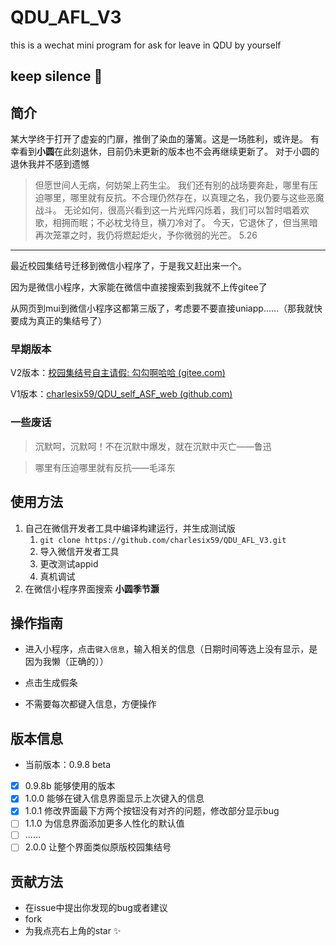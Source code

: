 # QDU_AFL_V3
this is a wechat mini program for ask for leave in QDU by yourself

## keep silence 🤫

## 简介
某大学终于打开了虚妄的门扉，推倒了染血的藩篱。这是一场胜利，或许是。
有幸看到<b>小圆</b>在此刻退休，目前仍未更新的版本也不会再继续更新了。
对于小圆的退休我并不感到遗憾
> 但愿世间人无病，何妨架上药生尘。
我们还有别的战场要奔赴，哪里有压迫哪里，哪里就有反抗。不合理仍然存在，以真理之名，我仍要与这些恶魔战斗。
无论如何，很高兴看到这一片光辉闪烁着，我们可以暂时唱着欢歌，相拥而眠；不必枕戈待旦，横刀冷对了。
今天，它退休了，但当黑暗再次笼罩之时，我仍将燃起炬火，予你微弱的光芒。
5.26
<hr>

最近校园集结号迁移到微信小程序了，于是我又赶出来一个。

因为是微信小程序，大家能在微信中直接搜索到我就不上传gitee了

从网页到mui到微信小程序这都第三版了，考虑要不要直接uniapp……（那我就快要成为真正的集结号了）

### 早期版本

V2版本：[校园集结号自主请假: 勾勾啊哈哈 (gitee.com)](https://gitee.com/charles-min/QDU_ASLv2)

V1版本：[charlesix59/QDU_self_ASF_web (github.com)](https://github.com/charlesix59/QDU_self_ASF_web)

### 一些废话

> 沉默呵，沉默呵！不在沉默中爆发，就在沉默中灭亡——鲁迅

> 哪里有压迫哪里就有反抗——毛泽东

## 使用方法

1. 自己在微信开发者工具中编译构建运行，并生成测试版 
   1. `git clone https://github.com/charlesix59/QDU_AFL_V3.git`
   2. 导入微信开发者工具
   3. 更改测试appid
   4. 真机调试
2. 在微信小程序界面搜索 <b>小圆季节灏</b>

## 操作指南

- 进入小程序，点击`键入信息`，输入相关的信息（日期时间等选上没有显示，是因为我懒（正确的））

- 点击生成假条

- 不需要每次都键入信息，方便操作

## 版本信息

- 当前版本：0.9.8 beta

- [x] 0.9.8b 能够使用的版本
- [x] 1.0.0 能够在键入信息界面显示上次键入的信息
- [x] 1.0.1 修改界面最下方两个按钮没有对齐的问题，修改部分显示bug
- [ ] 1.1.0 为信息界面添加更多人性化的默认值
- [ ] ……
- [ ] 2.0.0 让整个界面类似原版校园集结号 

## 贡献方法

- 在issue中提出你发现的bug或者建议
- fork
- 为我点亮右上角的star ✨
